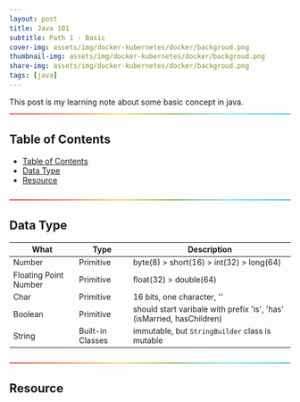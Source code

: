 ```yaml
---
layout: post
title: Java 101 
subtitle: Path 1 - Basic
cover-img: assets/img/docker-kubernetes/docker/backgroud.png
thumbnail-img: assets/img/docker-kubernetes/docker/backgroud.png
share-img: assets/img/docker-kubernetes/docker/backgroud.png
tags: [java]
---
```


This post is my learning note about some basic concept in java. 
![--](../assets/img/utils/rainbow.png)

## Table of Contents
- [Table of Contents](#table-of-contents)
- [Data Type](#data-type)
- [Resource](#resource)

![--](../assets/img/utils/rainbow.png)

## Data Type

| What | Type | Description |
|------|------|-------------|
| Number | Primitive | byte(8) > short(16) > int(32) > long(64) |
| Floating Point Number | Primitive | float(32) > double(64) |
| Char | Primitive | 16 bits, one character, '' |
| Boolean | Primitive  |should start varibale with prefix 'is', 'has' (isMarried, hasChildren) |
| String | Built-in Classes | immutable, but `StringBuilder` class is mutable |

![--](../assets/img/utils/rainbow.png)


## Resource